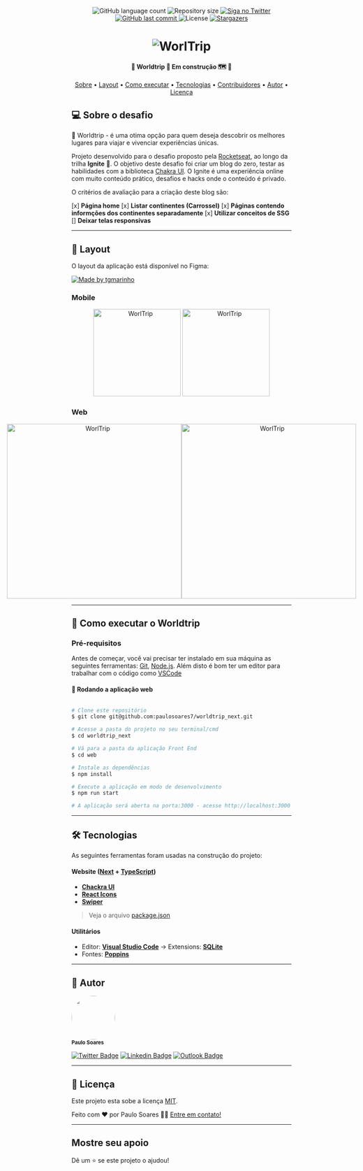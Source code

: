 
<p align="center">
  <img alt="GitHub language count" src="https://img.shields.io/github/languages/count/paulosoares7/worldtrip_next?color=%232304D361">

  <img alt="Repository size" src="https://img.shields.io/github/repo-size/paulosoares7/worldtrip_next">

  <a href="https://twitter.com/PauloRougdries/">
    <img alt="Siga no Twitter" src="https://img.shields.io/twitter/url?label=%40PauloRougdries&style=social&url=https%3A%2F%2Ftwitter.com%2FPauloRougdries">
  </a>
  
  <a href="https://github.com/paulosoares7/worldtrip_next/commits/main">
    <img alt="GitHub last commit" src="https://img.shields.io/github/last-commit/paulosoares7/worldtrip_next?color=%23E6000F">
  </a>
    
   <img alt="License" src="https://img.shields.io/badge/license-MIT-brightgreen">
   <a href="https://github.com/paulosaores7/worldtrip_next/stargazers">
    <img alt="Stargazers" src="https://img.shields.io/github/stars/paulosaores7/worldtrip_next?style=social">
  </a>
  
 
</p>
<h1 align="center">
    <img alt="WorlTrip" title="#WorlTrip" src="/bannerReadeMe.png" />
</h1>

<h4 align="center"> 
	🚧  Worldtrip 🧭 Em construção 🗺 🚧
</h4>

<p align="center">
 <a href="#-sobre-o-projeto">Sobre</a> •
 <a href="#-layout">Layout</a> • 
 <a href="#-como-executar-o-projeto">Como executar</a> • 
 <a href="#-tecnologias">Tecnologias</a> • 
 <a href="#-contribuidores">Contribuidores</a> • 
 <a href="#-autor">Autor</a> • 
 <a href="#user-content--licença">Licença</a>
</p>


## 💻 Sobre o desafio

🧭 Worldtrip - é uma otima opção para quem deseja descobrir os melhores lugares para viajar e vivenciar experiências únicas.


Projeto desenvolvido para o desafio proposto pela [Rocketseat](https://rocketseat.com.br/), ao longo da trilha **Ignite** 🚀. O objetivo deste desafio foi criar um blog do zero, testar as habilidades com a biblioteca [Chakra UI](https://chakra-ui.com).
O Ignite é uma experiência online com muito conteúdo prático, desafios e hacks onde o conteúdo é privado.

O critérios de avaliação para a criação deste blog são:

[x]   **Página home**
[x]   **Listar continentes (Carrossel)**
[x]   **Páginas contendo informções dos continentes separadamente**
[x]   **Utilizar conceitos de SSG**
[]   **Deixar telas responsivas**


---

## 🎨 Layout

O layout da aplicação está disponível no Figma:

<a href="https://www.figma.com/file/9JH0RaDvhRYtNVYhMDjs1W/Desafio-1-Módulo-4-ReactJS-(Copy)?node-id=0%3A1">
  <img alt="Made by tgmarinho" src="https://img.shields.io/badge/Acessar%20Layout%20-Figma-%2304D361">
</a>


### Mobile

<p align="center">
  <img alt="WorlTrip" title="#WorlTrip" src="/HomeMobile.png" width="200px">

  <img alt="WorlTrip" title="#WorlTrip" src="/PostMibile.png" width="200px">
</p>

### Web

<p align="center" style="display: flex; align-items: flex-start; justify-content: center;">
  <img alt="WorlTrip" title="#WorlTrip" src="/Home.png" width="400px">

  <img alt="WorlTrip" title="#WorlTrip" src="/Post.png" width="400px">
</p>

---

## 🚀 Como executar o Worldtrip


### Pré-requisitos

Antes de começar, você vai precisar ter instalado em sua máquina as seguintes ferramentas:
[Git](https://git-scm.com), [Node.js](https://nodejs.org/en/). 
Além disto é bom ter um editor para trabalhar com o código como [VSCode](https://code.visualstudio.com/)

#### 🧭 Rodando a aplicação web

```bash

# Clone este repositório
$ git clone git@github.com:paulosoares7/worldtrip_next.git

# Acesse a pasta do projeto no seu terminal/cmd
$ cd worldtrip_next

# Vá para a pasta da aplicação Front End
$ cd web

# Instale as dependências
$ npm install

# Execute a aplicação em modo de desenvolvimento
$ npm run start

# A aplicação será aberta na porta:3000 - acesse http://localhost:3000

```

---

## 🛠 Tecnologias

As seguintes ferramentas foram usadas na construção do projeto:

#### **Website**  ([Next](https://https://nextjs.org)  +  [TypeScript](https://www.typescriptlang.org/))

-   **[Chackra UI](https://chakra-ui.com)**
-   **[React Icons](https://react-icons.github.io/react-icons/)**
-   **[Swiper](https://swiperjs.com)**

> Veja o arquivo  [package.json](https://github.com/paulosoares7/worldtrip_next/blob/main/package.json)

#### [](https://github.com/paulosoares7/worldtrip_next#utilit%C3%A1rios)**Utilitários**

-   Editor:  **[Visual Studio Code](https://code.visualstudio.com/)**  → Extensions:  **[SQLite](https://marketplace.visualstudio.com/items?itemName=alexcvzz.vscode-sqlite)**
-   Fontes:  **[Poppins](https://fonts.google.com/specimen/Poppins)**

---

## 🦸 Autor

 <img style="border-radius: 50%;" src="https://avatars.githubusercontent.com/u/86863196?v=4" width="100px;" alt=""/>
 <br />
 <sub><b>Paulo Soares</b></sub>
 <br />

[![Twitter Badge](https://img.shields.io/badge/-@PauloRougdries-1ca0f1?style=flat-square&labelColor=1ca0f1&logo=twitter&logoColor=white&link=https://twitter.com/PauloRougdries)](https://twitter.com/PauloRougdries) [![Linkedin Badge](https://img.shields.io/badge/-Paulo-blue?style=flat-square&logo=Linkedin&logoColor=white&link=https://www.linkedin.com/in/paulosoares7/)](https://www.linkedin.com/in/paulosoares7/) 
[![Outlook Badge](https://img.shields.io/badge/-paulosoaresrodrigues@outlook.com-0078D4?style=flat-square&logo=Microsoft-Outlook&logoColor=white&link=mailto:tgmarinho@gmail.com)](mailto:paulosoaresrodrigues@outlook.com)


---

## 📝 Licença

Este projeto esta sobe a licença [MIT](./LICENSE).

Feito com ❤️ por Paulo Soares 👋🏽 [Entre em contato!](https://www.linkedin.com/in/paulosoares7)

---

## Mostre seu apoio

Dê um ⭐ se este projeto o ajudou!